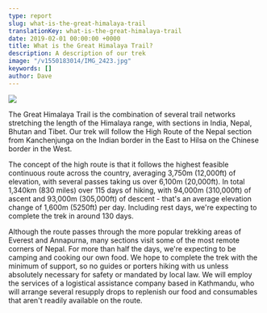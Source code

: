 ```yaml
---
type: report
slug: what-is-the-great-himalaya-trail
translationKey: what-is-the-great-himalaya-trail
date: 2019-02-01 00:00:00 +0000
title: What is the Great Himalaya Trail?
description: A description of our trek
image: "/v1550183014/IMG_2423.jpg"
keywords: []
author: Dave
---
```

![](https://res.cloudinary.com/wildernessprime/image/upload/w_800,dpr_auto/v1550183229/overview-map-5000.jpg)

The Great Himalaya Trail is the combination of several trail networks stretching the length of the Himalaya range, with sections in India, Nepal, Bhutan and Tibet. Our trek will follow the High Route of the Nepal section from Kanchenjunga on the Indian border in the East to Hilsa on the Chinese border in the West.

The concept of the high route is that it follows the highest feasible continuous route across the country, averaging 3,750m (12,000ft) of elevation, with several passes taking us over 6,100m (20,000ft). In total 1,340km (830 miles) over 115 days of hiking, with 94,000m (310,000ft) of ascent and 93,000m (305,000ft) of descent - that's an average elevation change of 1,600m (5250ft) per day. Including rest days, we're expecting to complete the trek in around 130 days.

Although the route passes through the more popular trekking areas of Everest and Annapurna, many sections visit some of the most remote corners of Nepal. For more than half the days, we're expecting to be camping and cooking our own food. We hope to complete the trek with the minimum of support, so no guides or porters hiking with us unless absolutely necessary for safety or mandated by local law. We will employ the services of a logistical assistance company based in Kathmandu, who will arrange several resupply drops to replenish our food and consumables that aren't readily available on the route.